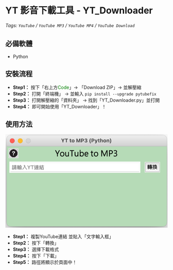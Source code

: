 # YT 影音下載工具 - YT_Downloader

###### Tags: `YouTube` / `YouTube MP3` / `YouTube MP4` / `YouTube Download`

## 必備軟體
* Python

## 安裝流程

* **Step1：** 按下「右上方<font color="green">Code</font>」→ 「Download ZIP」→ 並解壓縮
* **Step2：** 打開「終端機」 → 並輸入 `pip install --upgrade pytubefix`
* **Step3：** 打開解壓縮的「資料夾」 → 找到「YT_Downloader.py」並打開
* **Step4：** 即可開始使用「YT_Downloader」！

## 使用方法
![GUI_Ingerface](GUI_Interface.png)

* **Step1：** 複製YouTube連結 並貼入「文字輸入框」
* **Step2：** 按下「轉換」
* **Step3：** 選擇下載格式
* **Step4：** 按下「下載」
* **Step5：** 路徑將顯示於頁面中！
